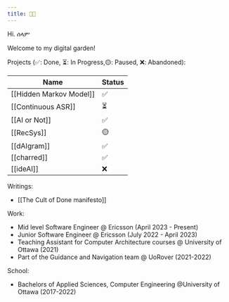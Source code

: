 ```yaml
---
title: 🌊🌳
---
```

Hi. ሰላም


Welcome to my digital garden! 


Projects (✅: Done, ⏳: In Progress,🟡: Paused, ❌: Abandoned): 

| Name                    | Status |
| ----------------------- | ------ |
| [[Hidden Markov Model]] | ✅      |
| [[Continuous ASR]]      | ⏳      |
| [[AI or Not]]           | ✅      |
| [[RecSys]]              | 🟡     |
| [[dAIgram]]             | ✅      |
| [[charred]]             | ✅      |
| [[ideAI]]               | ❌      |

Writings: 
- [[The Cult of Done manifesto]]


Work: 
- Mid level Software Engineer @ Ericsson (April 2023 - Present)
- Junior Software Engineer @ Ericsson (July 2022 - April 2023)
- Teaching Assistant for Computer Architecture courses @ University of Ottawa (2021)
- Part of the Guidance and Navigation team @ UoRover (2021-2022)

School: 
- Bachelors of Applied Sciences, Computer Engineering @University of Ottawa (2017-2022)

